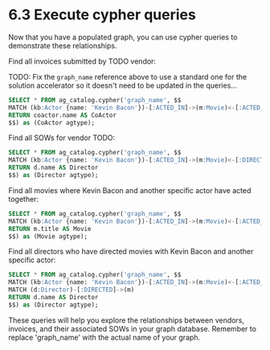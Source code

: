 # 6.3 Execute cypher queries

Now that you have a populated graph, you can use cypher queries to demonstrate these relationships.

Find all invoices submitted by TODO vendor:

TODO: Fix the `graph_name` reference above to use a standard one for the solution accelerator so it doesn't need to be updated in the queries...

```sql
SELECT * FROM ag_catalog.cypher('graph_name', $$
MATCH (kb:Actor {name: 'Kevin Bacon'})-[:ACTED_IN]->(m:Movie)<-[:ACTED_IN]-(coactor:Actor)
RETURN coactor.name AS CoActor
$$) as (CoActor agtype);​
```

Find all SOWs for vendor TODO:

```sql
SELECT * FROM ag_catalog.cypher('graph_name', $$
MATCH (kb:Actor {name: 'Kevin Bacon'})-[:ACTED_IN]->(m:Movie)<-[:DIRECTED]-(d:Director)
RETURN d.name AS Director
$$) as (Director agtype);​
```

Find all movies where Kevin Bacon and another specific actor have acted together:

```sql
SELECT * FROM ag_catalog.cypher('graph_name', $$
MATCH (kb:Actor {name: 'Kevin Bacon'})-[:ACTED_IN]->(m:Movie)<-[:ACTED_IN]-(coactor:Actor {name: 'Actor 1'})
RETURN m.title AS Movie
$$) as (Movie agtype);​
```

Find all directors who have directed movies with Kevin Bacon and another specific actor:

```sql
SELECT * FROM ag_catalog.cypher('graph_name', $$
MATCH (kb:Actor {name: 'Kevin Bacon'})-[:ACTED_IN]->(m:Movie)<-[:ACTED_IN]-(coactor:Actor {name: 'Actor 1'})
MATCH (d:Director)-[:DIRECTED]->(m)
RETURN d.name AS Director
$$) as (Director agtype);​
```

These queries will help you explore the relationships between vendors, invoices, and their associated SOWs in your graph database. Remember to replace 'graph_name' with the actual name of your graph.
